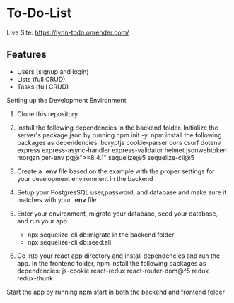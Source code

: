 # To-Do-List

Live Site: https://lynn-todo.onrender.com/


## Features
- Users (signup and login)
- Lists (full CRUD)
- Tasks (full CRUD)


Setting up the Development Environment
1. Clone this repository
2. Install the following dependencies in the backend folder. Initialize the server's package.json by running npm init -y. 
npm install the following packages as dependencies:
bcryptjs
cookie-parser
cors
csurf
dotenv
express
express-async-handler
express-validator
helmet
jsonwebtoken
morgan
per-env
pg@">=8.4.1"
sequelize@5
sequelize-cli@5

3. Create a **.env** file based on the example with the proper settings for your development environment in the backend
4. Setup your PostgresSQL user,password, and database and make sure it matches with your **.env** file
5. Enter your environment, migrate your database, seed your database, and run your app
    - npx sequelize-cli db:migrate in the backend folder
    - npx sequelize-cli db:seed:all

6. Go into your react app directory and install dependencies and run the app. In the frontend folder, npm install the following packages as dependencies:
js-cookie
react-redux
react-router-dom@^5
redux
redux-thunk

Start the app by running npm start in both the backend and frontend folder
